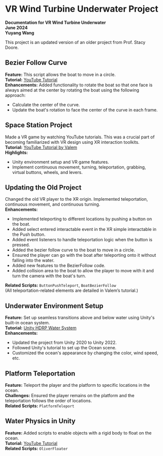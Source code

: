 # VR Wind Turbine Underwater Project

**Documentation for VR Wind Turbine Underwater**  
**June 2024**  
**Yuyang Wang**

This project is an updated version of an older project from Prof. Stacy Doore.

## Bezier Follow Curve

**Feature:** This script allows the boat to move in a circle.  
**Tutorial:** [YouTube Tutorial](https://www.youtube.com/watch?v=11ofnLOE8pw)  
**Enhancements:** Added functionality to rotate the boat so that one face is always aimed at the center by rotating the boat using the following approach:
- Calculate the center of the curve.
- Update the boat's rotation to face the center of the curve in each frame.

## Space Station Project

Made a VR game by watching YouTube tutorials. This was a crucial part of becoming familiarized with VR design using XR interaction toolkits.  
**Tutorial:** [YouTube Tutorial by Valem](https://youtu.be/QCvqimfrMZw?si=MYUkZfgPRATdpvgC)  
**Highlights:**
- Unity environment setup and VR game features.
- Implement continuous movement, turning, teleportation, grabbing, virtual buttons, wheels, and levers.

## Updating the Old Project

Changed the old VR player to the XR origin. Implemented teleportation, continuous movement, and continuous turning.  
**Enhancements:**
- Implemented teleporting to different locations by pushing a button on the boat.
- Added select entered interactable event in the XR simple interactable in the Push button.
- Added event listeners to handle teleportation logic when the button is pressed.
- Added the bezier follow curve to the boat to move in a circle.
- Ensured the player can go with the boat after teleporting onto it without falling into the water.
- Added new features to the BezierFollow code.
- Added collision area to the boat to allow the player to move with it and turn the camera with the boat's turn.

**Related Scripts:** `ButtonPushTeleport`, `BoatBezierFollow`  
(All teleportation-related elements are detailed in Valem’s tutorial.)

## Underwater Environment Setup

**Feature:** Set up seamless transitions above and below water using Unity's built-in ocean system.  
**Tutorial:** [Unity HDRP Water System](https://unity.com/blog/engine-platform/new-hdrp-water-system-in-2022-lts-and-2023-1)  
**Enhancements:**
- Updated the project from Unity 2020 to Unity 2022.
- Followed Unity's tutorial to set up the Ocean scene.
- Customized the ocean's appearance by changing the color, wind speed, etc.

## Platform Teleportation

**Feature:** Teleport the player and the platform to specific locations in the ocean.  
**Challenges:** Ensured the player remains on the platform and the teleportation follows the order of locations.  
**Related Scripts:** `PlatformTeleport`

## Water Physics in Unity

**Feature:** Added scripts to enable objects with a rigid body to float on the ocean.  
**Tutorial:** [YouTube Tutorial](https://youtu.be/v7ag-NeSMSQ?si=MtTc-zf22QdLT3)  
**Related Scripts:** `OliverFloater`
